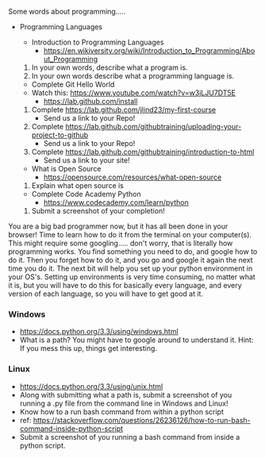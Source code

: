 Some words about programming.....

* Programming Languages
   * Introduction to Programming Languages
      * <https://en.wikiversity.org/wiki/Introduction_to_Programming/About_Programming>
   1. In your own words, describe what a program is.
   2. In your own words describe what a programming language is.


   * Complete Git Hello World
   * Watch this: <https://www.youtube.com/watch?v=w3jLJU7DT5E>
      * <https://lab.github.com/install>
   1. Complete <https://lab.github.com/jlind23/my-first-course>
      * Send us a link to your Repo!
   2. Complete <https://lab.github.com/githubtraining/uploading-your-project-to-github>
      * Send us a link to your Repo!
   3. Complete <https://lab.github.com/githubtraining/introduction-to-html>
      * Send us a link to your site!


   * What is Open Source
      * <https://opensource.com/resources/what-open-source>
   1. Explain what open source is

   * Complete Code Academy Python
      * <https://www.codecademy.com/learn/python>
   1. Submit a screenshot of your completion!

 You are a big bad programmer now, but it has all been done in your browser! Time to learn how to do it from the terminal on your computer(s). This might require some googling..... don't worry, that is literally how programming works. You find something you need to do, and google how to do it. Then you forget how to do it, and you go and google it again the next time you do it. The next bit will help you set up your python environment in your OS's. Setting up environments is very time consuming, no matter what it is, but you will have to do this for basically every language, and every version of each language, so you will have to get good at it.

### Windows
* <https://docs.python.org/3.3/using/windows.html>
* What is a path? You might have to google around to understand it. Hint: If you mess this up, things get interesting.
### Linux
* <https://docs.python.org/3.3/using/unix.html>
* Along with submitting what a path is, submit a screenshot of you running a .py file from the command line in Windows and Linux!
* Know how to a run bash command from within a python script
* ref: <https://stackoverflow.com/questions/26236126/how-to-run-bash-command-inside-python-script>
* Submit a screenshot of you running a bash command from inside a python script.
